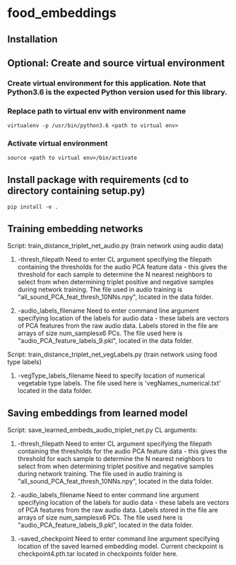 # food_embeddings

## Installation

## Optional: Create and source virtual environment

### Create virtual environment for this application. Note that Python3.6 is the expected Python version used for this library.
### Replace path to virtual env with environment name
`virtualenv -p /usr/bin/python3.6 <path to virtual env>`

### Activate virtual environment
`source <path to virtual env>/bin/activate`

## Install package with requirements (cd to directory containing setup.py)
`pip install -e .`


## Training embedding networks
Script: train_distance_triplet_net_audio.py (train network using audio data)
1) -thresh_filepath
Need to enter CL argument specifying the filepath containing the thresholds for the audio PCA feature data - this gives the threshold for each sample to determine the N nearest neighbors to select from when determining triplet positive and negative samples during network training. The file used in audio training is "all_sound_PCA_feat_thresh_10NNs.npy", located in the data folder.

2) -audio_labels_filename
Need to enter command line argument specifying location of the labels for audio data - these labels are vectors of PCA features from the raw audio data. Labels stored in the file are arrays of size num_samplesx6 PCs. The file used here is "audio_PCA_feature_labels_9.pkl", located in the data folder.

Script: train_distance_triplet_net_vegLabels.py (train network using food type labels)
1) -vegType_labels_filename
Need to specify location of numerical vegetable type labels. The file used here is 'vegNames_numerical.txt' located in the data folder.


## Saving embeddings from learned model
Script: save_learned_embeds_audio_triplet_net.py
CL arguments:
1) -thresh_filepath
Need to enter CL argument specifying the filepath containing the thresholds for the audio PCA feature data - this gives the threshold for each sample to determine the N nearest neighbors to select from when determining triplet positive and negative samples during network training. The file used in audio training is "all_sound_PCA_feat_thresh_10NNs.npy", located in the data folder.

2) -audio_labels_filename
Need to enter command line argument specifying location of the labels for audio data - these labels are vectors of PCA features from the raw audio data. Labels stored in the file are arrays of size num_samplesx6 PCs. The file used here is "audio_PCA_feature_labels_9.pkl", located in the data folder.

3) -saved_checkpoint 
Need to enter command line argument specifying location of the saved learned embedding model. Current checkpoint is checkpoint4.pth.tar located in checkpoints folder here.
